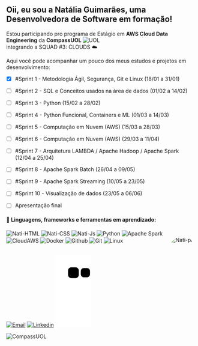 ## Oii, eu sou a Natália Guimarães, uma Desenvolvedora de Software em formação!

Estou participando pro programa de Estágio em **AWS Cloud Data Engineering** da **CompassUOL** <img alt="UOL" height="20" width="20" src="https://user-images.githubusercontent.com/104440384/214584734-789f5402-5283-40cc-8caa-63f29bb498c2.png">
<br>integrando a SQUAD #3: CLOUDS :cloud:

Aqui você pode acompanhar um pouco dos meus estudos e projetos em desenvolvimento:

- [X] #Sprint 1 - Metodologia Ágil, Segurança, Git e Linux (18/01 a 31/01)
- [ ] #Sprint 2 - SQL e Conceitos usados na área de dados (01/02 a 14/02)
- [ ] #Sprint 3 - Python (15/02 a 28/02)
- [ ] #Sprint 4 - Python Funcional, Containers e ML (01/03 a 14/03)
- [ ] #Sprint 5 - Computação em Nuvem (AWS) (15/03 a 28/03)
- [ ] #Sprint 6 - Computação em Nuvem (AWS) (29/03 a 11/04)
- [ ] #Sprint 7 - Arquitetura LAMBDA / Apache Hadoop / Apache Spark (12/04 a 25/04)
- [ ] #Sprint 8 - Apache Spark Batch (26/04 a 09/05)
- [ ] #Sprint 9 - Apache Spark Streaming (10/05 a 23/05)
- [ ] #Sprint 10 - Visualização de dados (23/05 a 06/06)
- [ ] Apresentação final


#### :rocket: Linguagens, frameworks e ferramentas em aprendizado:
<div>
  <img align="center" alt="Nati-HTML" height="30" width="30" src="https://user-images.githubusercontent.com/104440384/214584934-2d91da15-143b-460f-82ce-ee3566d63349.png">
  <img align="center" alt="Nati-CSS" height="30" width="30" src="https://user-images.githubusercontent.com/104440384/214584940-7211657c-6d0a-45f5-855a-898647e7b6aa.png">
  <img align="center" alt="Nati-Js" height="30" width="30" src="https://user-images.githubusercontent.com/104440384/214586350-8d97910e-c432-4396-aa91-706c3c1a8810.png">
  <img align="center" alt="Python" height="30" width="30" src="https://user-images.githubusercontent.com/104440384/214360489-b5abd1ed-3612-448f-86d0-d934dff813ab.png">
  <img align="center" alt="Apache Spark" height="30" width="30" src="https://user-images.githubusercontent.com/104440384/214586357-b26325ee-5a40-4b24-96af-0b5cd5d8d4d5.png">
  <img align="center" alt="CloudAWS" height="25" width="30" src="https://user-images.githubusercontent.com/104440384/214564965-7f15743f-147a-428a-b84e-068578c5752c.png">
  <img align="center" alt="Docker" height="30" width="30" src="https://user-images.githubusercontent.com/104440384/214584923-d9f3ec66-9558-425a-8d24-c2b816f2f201.png">
  <img align="center" alt="Github" height="30" width="30" src="https://user-images.githubusercontent.com/104440384/214586360-9770dad2-d14c-4927-b238-56cffa0409a9.png">
  <img align="center" alt="Git" height="30" width="30" src="https://user-images.githubusercontent.com/104440384/214585535-e73ee71d-804b-400c-adb9-e67fdea944fd.png">
  <img align="center" alt="Linux" height="30" width="30" src="https://user-images.githubusercontent.com/104440384/214585540-742f932b-f868-4908-a65e-74094552ee53.png">
  <img align="right" alt="Nati-pic" height="150" style="border-radius:50px;" src="https://user-images.githubusercontent.com/104440384/214576775-90842255-a57b-4ee2-b6fd-68d93831aece.png">
 </div>
 
  ##
[![Email](https://img.shields.io/badge/-Gmail-%23333?style=for-the-badge&logo=gmail&logoColor=white)](mailto:guimaraessnatalia@gmail.com)
[![Linkedin](https://img.shields.io/badge/-LinkedIn-%230077B5?style=for-the-badge&logo=linkedin&logoColor=white)](https://www.linkedin.com/in/natalia-guimar%C3%A3es-6a357721b)
![Snake animation](https://github.com/nataliasguimaraes/nataliasguimaraes/blob/output/github-contribution-grid-snake.svg)
 
![CompassUOL](https://user-images.githubusercontent.com/104440384/214567499-2dc24c5e-d882-4825-b953-f5a69a6be44e.jpg)

